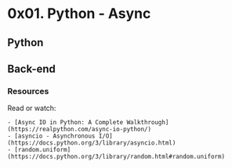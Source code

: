 # 0x01. Python - Async

## Python

## Back-end

### Resources

Read or watch:

    - [Async IO in Python: A Complete Walkthrough](https://realpython.com/async-io-python/)
    - [asyncio - Asynchronous I/O](https://docs.python.org/3/library/asyncio.html)
    - [random.uniform](https://docs.python.org/3/library/random.html#random.uniform)